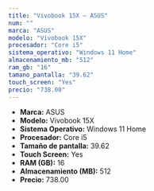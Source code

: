 ```yaml
---
title: "Vivobook 15X — ASUS"
num: ""
marca: "ASUS"
modelo: "Vivobook 15X"
procesador: "Core i5"
sistema_operativo: "Windows 11 Home"
almacenamiento_mb: "512"
ram_gb: "16"
tamano_pantalla: "39.62"
touch_screen: "Yes"
precio: "738.00"
---
```

<ul>
<li><strong>Marca:</strong> ASUS</li>
<li><strong>Modelo:</strong> Vivobook 15X</li>
<li><strong>Sistema Operativo:</strong> Windows 11 Home</li>
<li><strong>Procesador:</strong> Core i5 </li>
<li><strong>Tamaño de pantalla:</strong> 39.62</li>
<li><strong>Touch Screen:</strong> Yes</li>
<li><strong>RAM (GB):</strong> 16</li>
<li><strong>Almacenamiento (MB):</strong> 512</li>
<li><strong>Precio:</strong> 738.00</li>
</ul>